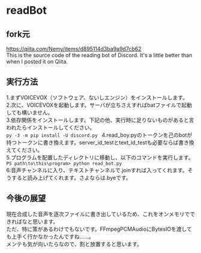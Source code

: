 # readBot  
## fork元  
https://qiita.com/Nemy/items/d895114d3ba9a9d7cb62  
This is the source code of the reading bot of Discord. It's a little better than when I posted it on Qiita.  
## 実行方法
1.まずVOICEVOX（ソフトウェア、ないしエンジン）をインストールします。  
2.次に、VOICEVOXを起動します。サーバが立ちさえすればbatファイルで起動しても構いません。  
3.依存関係をインストールします。下記の他、実行時に足りないものがあると言われたらインストールしてください。  
`
py -3 -m pip install -U discord.py 
`
4.read_boy.pyのトークンを己のbotが持つトークンに書き換えます。server_id_testとtext_id_testも必要ならば書き換えてください。  
5.プログラムを配置したディレクトリに移動し、以下のコマンドを実行します。  
`PS path\to\this\program> python read_bot.py`  
6.音声チャンネルに入り、テキストチャンネルで.joinすれば入ってくれます。そうすると読み上げてくれます。さよならは.byeです。    
## 今後の展望  
現在合成した音声を逐次ファイルに書き出しているため、これをオンメモリでできればなと思います。  
ただ、特に策があるわけでもないです。FFmpegPCMAudioにBytesIOを渡しても上手く行かなかったんですね……。  
メンテも気が向いたらなので、割と放置すると思います。  
